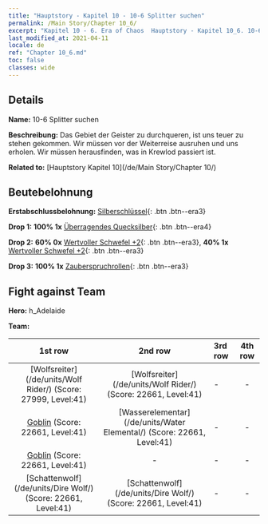 ```yaml
---
title: "Hauptstory - Kapitel 10 - 10-6 Splitter suchen"
permalink: /Main Story/Chapter 10_6/
excerpt: "Kapitel 10 - 6. Era of Chaos  Hauptstory - Kapitel 10_6. 10-6 Splitter suchen"
last_modified_at: 2021-04-11
locale: de
ref: "Chapter 10_6.md"
toc: false
classes: wide
---
```


## Details

 **Name:** 10-6 Splitter suchen

 **Beschreibung:** Das Gebiet der Geister zu durchqueren, ist uns teuer zu stehen gekommen. Wir müssen vor der Weiterreise ausruhen und uns erholen. Wir müssen herausfinden, was in Krewlod passiert ist.

 **Related to:** [Hauptstory Kapitel 10](/de/Main Story/Chapter 10/)

## Beutebelohnung

 **Erstabschlussbelohnung:** [Silberschlüssel](/de/Items/con_693/){: .btn .btn--era3}

 **Drop 1:** **100% 1x** [Überragendes Quecksilber](/de/Items/mat_35/){: .btn .btn--era4}

 **Drop 2:** **60% 0x** [Wertvoller Schwefel +2](/de/Items/mat_29/){: .btn .btn--era3}, **40% 1x** [Wertvoller Schwefel +2](/de/Items/mat_29/){: .btn .btn--era3}

 **Drop 3:** **100% 1x** [Zauberspruchrollen](/de/Items/con_694/){: .btn .btn--era3}


## Fight against Team
 **Hero:** h_Adelaide

 **Team:**


  | 1st row | 2nd row | 3rd row | 4th row |
  |:----:|:----:|:----|:----:|
  | [Wolfsreiter](/de/units/Wolf Rider/) (Score: 27999, Level:41)  | [Wolfsreiter](/de/units/Wolf Rider/) (Score: 22661, Level:41)  | - | - |
  | [Goblin](/de/units/Goblin/) (Score: 22661, Level:41)  | [Wasserelementar](/de/units/Water Elemental/) (Score: 22661, Level:41)  | - | - |
  | [Goblin](/de/units/Goblin/) (Score: 22661, Level:41)  | - | - | - |
  | [Schattenwolf](/de/units/Dire Wolf/) (Score: 22661, Level:41)  | [Schattenwolf](/de/units/Dire Wolf/) (Score: 22661, Level:41)  | - | - |


